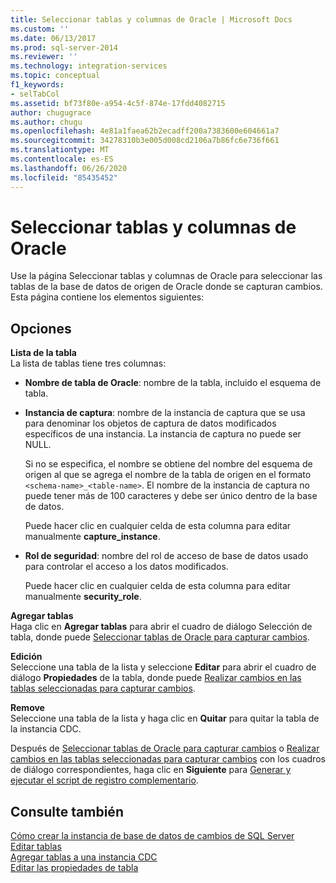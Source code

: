 ```yaml
---
title: Seleccionar tablas y columnas de Oracle | Microsoft Docs
ms.custom: ''
ms.date: 06/13/2017
ms.prod: sql-server-2014
ms.reviewer: ''
ms.technology: integration-services
ms.topic: conceptual
f1_keywords:
- selTabCol
ms.assetid: bf73f80e-a954-4c5f-874e-17fdd4082715
author: chugugrace
ms.author: chugu
ms.openlocfilehash: 4e81a1faea62b2ecadff200a7383600e604661a7
ms.sourcegitcommit: 34278310b3e005d008cd2106a7b86fc6e736f661
ms.translationtype: MT
ms.contentlocale: es-ES
ms.lasthandoff: 06/26/2020
ms.locfileid: "85435452"
---
```

# <a name="select-oracle-tables-and-columns"></a>Seleccionar tablas y columnas de Oracle
  Use la página Seleccionar tablas y columnas de Oracle para seleccionar las tablas de la base de datos de origen de Oracle donde se capturan cambios. Esta página contiene los elementos siguientes:  
  
## <a name="options"></a>Opciones  
 **Lista de la tabla**  
 La lista de tablas tiene tres columnas:  
  
-   **Nombre de tabla de Oracle**: nombre de la tabla, incluido el esquema de tabla.  
  
-   **Instancia de captura**: nombre de la instancia de captura que se usa para denominar los objetos de captura de datos modificados específicos de una instancia. La instancia de captura no puede ser NULL.  
  
     Si no se especifica, el nombre se obtiene del nombre del esquema de origen al que se agrega el nombre de la tabla de origen en el formato `<schema-name>_<table-name>`. El nombre de la instancia de captura no puede tener más de 100 caracteres y debe ser único dentro de la base de datos.  
  
     Puede hacer clic en cualquier celda de esta columna para editar manualmente **capture_instance**.  
  
-   **Rol de seguridad**: nombre del rol de acceso de base de datos usado para controlar el acceso a los datos modificados.  
  
     Puede hacer clic en cualquier celda de esta columna para editar manualmente **security_role**.  
  
 **Agregar tablas**  
 Haga clic en **Agregar tablas** para abrir el cuadro de diálogo Selección de tabla, donde puede [Seleccionar tablas de Oracle para capturar cambios](select-oracle-tables-for-capturing-changes.md).  
  
 **Edición**  
 Seleccione una tabla de la lista y seleccione **Editar** para abrir el cuadro de diálogo **Propiedades** de la tabla, donde puede [Realizar cambios en las tablas seleccionadas para capturar cambios](make-changes-to-the-tables-selected-for-capturing-changes.md).  
  
 **Remove**  
 Seleccione una tabla de la lista y haga clic en **Quitar** para quitar la tabla de la instancia CDC.  
  
 Después de [Seleccionar tablas de Oracle para capturar cambios](select-oracle-tables-for-capturing-changes.md) o [Realizar cambios en las tablas seleccionadas para capturar cambios](make-changes-to-the-tables-selected-for-capturing-changes.md) con los cuadros de diálogo correspondientes, haga clic en **Siguiente** para [Generar y ejecutar el script de registro complementario](generate-and-run-the-supplemental-logging-script.md).  
  
## <a name="see-also"></a>Consulte también  
 [Cómo crear la instancia de base de datos de cambios de SQL Server](how-to-create-the-sql-server-change-database-instance.md)   
 [Editar tablas](edit-tables.md)   
 [Agregar tablas a una instancia CDC](add-tables-to-a-cdc-instance.md)   
 [Editar las propiedades de tabla](edit-the-table-properties.md)  
  
  
